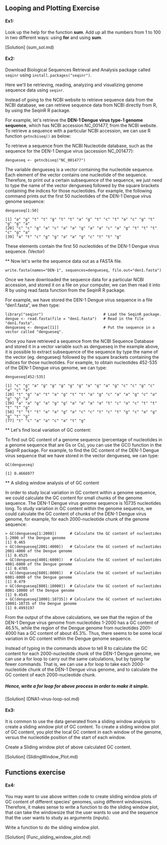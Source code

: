 ## Looping and Plotting Exercise

#### Ex1:

Look up the help for the function **sum**. Add up all the numbers from 1 to 100 in two different ways: using **for** and using **sum**.

[Solution] (sum_sol.md)

#### Ex2:

Download Biological Sequences Retrieval and Analysis package called `seqinr` using `install.packages("seqinr")`.

Here we'll be retrieving, reading, analyzing and visualizing genome sequence data using `seqinr`.

Instead of going to the NCBI website to retrieve sequence data from the NCBI database, we can retrieve sequence data from NCBI directly from R, by using the SeqinR R package.

For example, let's retrieve the **DEN-1 Dengue virus type-1 genome sequence**, which has NCBI accession NC_001477, from the NCBI website. To retrieve a sequence with a particular NCBI accession, we can use R function `getncbiseq()` as below:


To retrieve a sequence from the NCBI Nucleotide database, such as the sequence for the DEN-1 Dengue virus (accession NC_001477):

```{r}
dengueseq <- getncbiseq("NC_001477")
```

The variable dengueseq is a vector containing the nucleotide sequence. Each element of the vector contains one nucleotide of the sequence. Therefore, to print out a certain subsequence of the sequence, we just need to type the name of the vector dengueseq followed by the square brackets containing the indices for those nucleotides. For example, the following command prints out the first 50 nucleotides of the DEN-1 Dengue virus genome sequence:

```{r}
dengueseq[1:50]

```

```
[1] "a" "g" "t" "t" "g" "t" "t" "a" "g" "t" "c" "t" "a" "c" "g" "t" "g" "g" "a"
[20] "c" "c" "g" "a" "c" "a" "a" "g" "a" "a" "c" "a" "g" "t" "t" "t" "c" "g" "a"
[39] "a" "t" "c" "g" "g" "a" "a" "g" "c" "t" "t" "g"
```
These elements contain the first 50 nucleotides of the DEN-1 Dengue virus sequence. (Vector)

** Now let's write the sequence data out as a FASTA file.

```{r}
write.fasta(names="DEN-1", sequences=dengueseq, file.out="den1.fasta")
```
Once we have downloaded the sequence data for a particular NCBI accession, and stored it on a file on your computer, we can then read it into R by using read.fasta function from the SeqinR R package. 

For example, we have stored the DEN-1 Dengue virus sequence in a file “den1.fasta”, we then type:

```{r}
library("seqinr")                           # Load the SeqinR package.
dengue <- read.fasta(file = "den1.fasta")   # Read in the file "den1.fasta".
dengueseq <- dengue[[1]]                    # Put the sequence in a vector called "dengueseq".
```

Once you have retrieved a sequence from the NCBI Sequence Database and stored it in a vector variable such as dengueseq in the example above, it is possible to extract subsequence of the sequence by type the name of the vector (eg. dengueseq) followed by the square brackets containing the indices for those nucleotides. For example, to obtain nucleotides 452-535 of the DEN-1 Dengue virus genome, we can type:

```{r}
dengueseq[452:535]
```

```
[1] "c" "g" "a" "g" "g" "g" "g" "g" "a" "g" "a" "g" "c" "c" "g" "c" "a" "c" "a"
[20] "t" "g" "a" "t" "a" "g" "t" "t" "a" "g" "c" "a" "a" "g" "c" "a" "g" "g" "a"
[39] "a" "a" "g" "a" "g" "g" "a" "a" "a" "a" "t" "c" "a" "c" "t" "t" "t" "t" "g"
[58] "t" "t" "t" "a" "a" "g" "a" "c" "c" "t" "c" "t" "g" "c" "a" "g" "g" "t" "g"
[77] "t" "c" "a" "a" "c" "a" "t" "g"
```

** Let's find local variation of GC content:

To find out GC content of a genome sequence (percentage of nucleotides in a genome sequence that are Gs or Cs), you can use the GC() function in the SeqinR package. For example, to find the GC content of the DEN-1 Dengue virus sequence that we have stored in the vector dengueseq, we can type:

```{r}
GC(dengueseq)
```

```
[1] 0.4666977
```

** A sliding window analysis of of GC content

In order to study local variation in GC content within a genome sequence, we could calculate the GC content for small chunks of the genome sequence. The DEN-1 Dengue virus genome sequence is 10735 nucleotides long. To study variation in GC content within the genome sequence, we could calculate the GC content of chunks of the DEN-1 Dengue virus genome, for example, for each 2000-nucleotide chunk of the genome sequence:

```
> GC(dengueseq[1:2000])      # Calculate the GC content of nucleotides 1-2000 of the Dengue genome
[1] 0.465
> GC(dengueseq[2001:4000])   # Calculate the GC content of nucleotides 2001-4000 of the Dengue genome
[1] 0.4525
> GC(dengueseq[4001:6000])   # Calculate the GC content of nucleotides 4001-6000 of the Dengue genome
[1] 0.4705
> GC(dengueseq[6001:8000])   # Calculate the GC content of nucleotides 6001-8000 of the Dengue genome
[1] 0.479
> GC(dengueseq[8001:10000])  # Calculate the GC content of nucleotides 8001-10000 of the Dengue genome
[1] 0.4545
> GC(dengueseq[10001:10735]) # Calculate the GC content of nucleotides 10001-10735 of the Dengue genome
[1] 0.4993197
```

From the output of the above calculations, we see that the region of the DEN-1 Dengue virus genome from nucleotides 1-2000 has a GC content of 46.5%, while the region of the Dengue genome from nucleotides 2001-4000 has a GC content of about 45.3%. Thus, there seems to be some local variation in GC content within the Dengue genome sequence.

Instead of typing in the commands above to tell R to calculate the GC content for each 2000-nucleotide chunk of the DEN-1 Dengue genome, we can use a for loop to carry out the same calculations, but by typing far fewer commands. That is, we can use a for loop to take each 2000-nucleotide chunk of the DEN-1 Dengue virus genome, and to calculate the GC content of each 2000-nucleotide chunk. 

##### Hence, write a *for* loop for above process in order to make it simple.

[Solution] (DNA1-virus-loop-sol.md)


#### Ex3:

It is common to use the data generated from a sliding window analysis to create a sliding window plot of GC content. To create a sliding window plot of GC content, you plot the local GC content in each window of the genome, versus the nucleotide position of the start of each window.

Create a Sliding window plot of above calculated GC content.

[Solution] (SlidingWindow_Plot.md)


## Functions exercise

#### Ex4:

You may want to use above written code to create sliding window plots of GC content of different species’ genomes, using different windowsizes. Therefore, it makes sense to write a function to do the sliding window plot, that can take the windowsize that the user wants to use and the sequence that the user wants to study as arguments (inputs).

Write a function to do the sliding window plot.

[Solution] (Func_sliding_window_plot.md)
